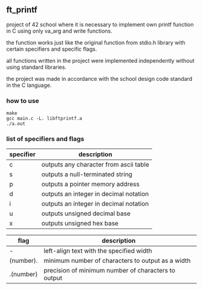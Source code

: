 ## ft_printf

project of 42 school where it is necessary to implement own printf function in C using only va_arg and write functions.

the function works just like the original function from stdio.h library with certain specifiers and specific flags.

all functions written in the project were implemented independently without using standard libraries.

the project was made in accordance with the school design code standard in the C language.

### how to use
```
make
gcc main.c -L. libftprintf.a
./a.out
```

### list of specifiers and flags

| specifier | description |
| ------------ | ------------ |
| c | outputs any character from ascii table |
| s | outputs a null-terminated string |
| p | outputs a pointer memory address |
| d | outputs an integer in decimal notation |
| i | outputs an integer in decimal notation |
| u | outputs unsigned decimal base |
| x | outputs unsigned hex base |

| flag | description |
| ------------ | ------------ |
| - | left-align text with the specified width |
| (number). | minimum number of characters to output as a width |
| .(number) | precision of minimum number of characters to output |
